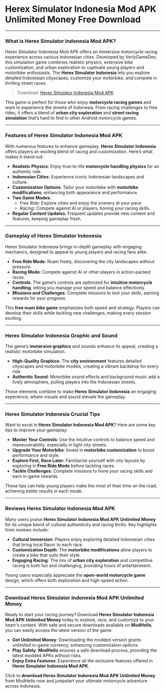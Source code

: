 # Herex Simulator Indonesia Mod APK Unlimited Money Free Download

---

### What is Herex Simulator Indonesia Mod APK?

Herex Simulator Indonesia Mod APK offers an immersive motorcycle racing experience across various Indonesian cities. Developed by VerlyGameDev, this simulation game combines realistic physics, extensive bike customization, and urban exploration to captivate young players and motorbike enthusiasts. The **Herex Simulator Indonesia** lets you explore detailed Indonesian cityscapes, customize your motorbike, and compete in thrilling street races.

>Download: [Herex Simulator Indonesia Mod APK](https://modhello.com/id/herex-simulator-indonesia/)

This game is perfect for those who enjoy **motorcycle racing games** and want to experience the streets of Indonesia. From racing challenges to free rides, it offers a blend of **urban city exploration** and **street racing simulation** that’s hard to find in other Android motorcycle games.

---

### Features of Herex Simulator Indonesia Mod APK

With numerous features to enhance gameplay, **Herex Simulator Indonesia** offers players an exciting blend of racing and customization. Here’s what makes it stand out:

- **Realistic Physics**: Enjoy true-to-life **motorcycle handling physics** for an authentic ride.
- **Indonesian Cities**: Experience iconic Indonesian landscapes and culture.
- **Customization Options**: Tailor your motorbike with **motorbike modifications**, enhancing both appearance and performance.
- **Two Game Modes**:
  - *Free Ride*: Explore cities and enjoy the scenery at your pace.
  - *Racing*: Compete against AI or players, honing your racing skills.
- **Regular Content Updates**: Frequent updates provide new content and features, keeping gameplay fresh.

---

### Gameplay of Herex Simulator Indonesia

Herex Simulator Indonesia brings in-depth gameplay with engaging mechanics, designed to appeal to young players and racing fans alike.

- **Free Ride Mode**: Roam freely, discovering the city landscapes without pressure.
- **Racing Mode**: Compete against AI or other players in action-packed races.
- **Controls**: The game’s controls are optimized for **intuitive motorcycle handling**, letting you manage your speed and balance effectively.
- **Missions and Challenges**: Complete missions to test your skills, earning rewards for your progress.

This **free roam bike game** emphasizes both speed and strategy. Players can develop their skills while tackling new challenges, making every session exciting.

---

### Herex Simulator Indonesia Graphic and Sound

The game’s **immersive graphics** and sounds enhance its appeal, creating a realistic motorbike simulation.

- **High-Quality Graphics**: The **city environment** features detailed cityscapes and motorbike models, creating a vibrant backdrop for every ride.
- **Authentic Sound**: Motorbike sound effects and background music add a lively atmosphere, pulling players into the Indonesian streets.

These elements combine to make **Herex Simulator Indonesia** an engaging experience, where visuals and sound elevate the gameplay.

---

### Herex Simulator Indonesia Crucial Tips

Want to excel in **Herex Simulator Indonesia Mod APK**? Here are some key tips to improve your gameplay:

- **Master Your Controls**: Use the intuitive controls to balance speed and maneuverability, especially in tight city streets.
- **Upgrade Your Motorbike**: Invest in **motorbike customization** to boost performance and style.
- **Explore First, Race Later**: Familiarize yourself with city layouts by exploring in **Free Ride Mode** before tackling races.
- **Tackle Challenges**: Complete missions to hone your racing skills and earn in-game rewards.

These tips can help young players make the most of their time on the road, achieving better results in each mode.

---

### Reviews Herex Simulator Indonesia Mod APK

Many users praise **Herex Simulator Indonesia Mod APK Unlimited Money** for its unique blend of cultural authenticity and racing thrills. Key highlights from reviews include:

- **Cultural Immersion**: Players enjoy exploring detailed Indonesian cities that bring local flavor to each race.
- **Customization Depth**: The **motorbike modifications** allow players to create a bike that suits their style.
- **Engaging Racing**: The mix of **urban city exploration** and competitive racing is both fun and challenging, providing hours of entertainment.
  
Young users especially appreciate the **open-world motorcycle game** design, which offers both exploration and high-speed action.

---

### Download Herex Simulator Indonesia Mod APK Unlimited Money

Ready to start your racing journey? Download **Herex Simulator Indonesia Mod APK Unlimited Money** today to explore, race, and customize to your heart's content. With safe and secure downloads available on **ModHello**, you can easily access the latest version of the game.

- **Get Unlimited Money**: Downloading the modded version grants unlimited in-game currency, enhancing customization options.
- **Play Safely**: **ModHello** ensures a safe download process, providing the latest modded APKs without risks.
- **Enjoy Extra Features**: Experience all the exclusive features offered in **Herex Simulator Indonesia Mod APK**.

Click to **download Herex Simulator Indonesia Mod APK Unlimited Money** from ModHello now and jumpstart your ultimate motorcycle adventure across Indonesia.
